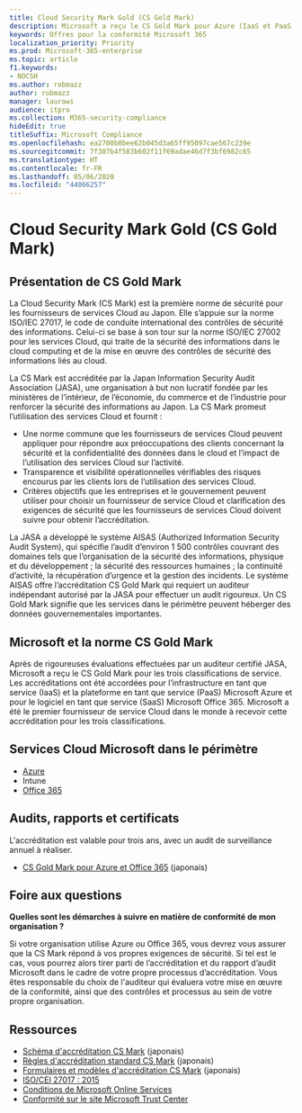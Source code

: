 ```yaml
---
title: Cloud Security Mark Gold (CS Gold Mark)
description: Microsoft a reçu le CS Gold Mark pour Azure (IaaS et PaaS) et Office 365 (SaaS) au Japon.
keywords: Offres pour la conformité Microsoft 365
localization_priority: Priority
ms.prod: Microsoft-365-enterprise
ms.topic: article
f1.keywords:
- NOCSH
ms.author: robmazz
author: robmazz
manager: laurawi
audience: itpro
ms.collection: M365-security-compliance
hideEdit: true
titleSuffix: Microsoft Compliance
ms.openlocfilehash: ea2700b8bee62b045d3a65ff95097cae567c239e
ms.sourcegitcommit: 7f307b4f583b602f11f69adae46d7f3bf6982c65
ms.translationtype: HT
ms.contentlocale: fr-FR
ms.lasthandoff: 05/06/2020
ms.locfileid: "44066257"
---
```

# <a name="cloud-security-mark-gold-cs-gold-mark"></a>Cloud Security Mark Gold (CS Gold Mark)

## <a name="cs-gold-mark-overview"></a>Présentation de CS Gold Mark

La Cloud Security Mark (CS Mark) est la première norme de sécurité pour les fournisseurs de services Cloud au Japon. Elle s’appuie sur la norme ISO/IEC 27017, le code de conduite international des contrôles de sécurité des informations. Celui-ci se base à son tour sur la norme ISO/IEC 27002 pour les services Cloud, qui traite de la sécurité des informations dans le cloud computing et de la mise en œuvre des contrôles de sécurité des informations liés au cloud.

La CS Mark est accréditée par la Japan Information Security Audit Association (JASA), une organisation à but non lucratif fondée par les ministères de l’intérieur, de l’économie, du commerce et de l’industrie pour renforcer la sécurité des informations au Japon. La CS Mark promeut l’utilisation des services Cloud et fournit :

- Une norme commune que les fournisseurs de services Cloud peuvent appliquer pour répondre aux préoccupations des clients concernant la sécurité et la confidentialité des données dans le cloud et l’impact de l’utilisation des services Cloud sur l’activité.
- Transparence et visibilité opérationnelles vérifiables des risques encourus par les clients lors de l’utilisation des services Cloud.
- Critères objectifs que les entreprises et le gouvernement peuvent utiliser pour choisir un fournisseur de service Cloud et clarification des exigences de sécurité que les fournisseurs de services Cloud doivent suivre pour obtenir l’accréditation.

La JASA a développé le système AISAS (Authorized Information Security Audit System), qui spécifie l’audit d’environ 1 500 contrôles couvrant des domaines tels que l’organisation de la sécurité des informations, physique et du développement ; la sécurité des ressources humaines ; la continuité d’activité, la récupération d’urgence et la gestion des incidents. Le système AISAS offre l’accréditation CS Gold Mark qui requiert un auditeur indépendant autorisé par la JASA pour effectuer un audit rigoureux. Un CS Gold Mark signifie que les services dans le périmètre peuvent héberger des données gouvernementales importantes.

## <a name="microsoft-and-cs-gold-mark"></a>Microsoft et la norme CS Gold Mark

Après de rigoureuses évaluations effectuées par un auditeur certifié JASA, Microsoft a reçu le CS Gold Mark pour les trois classifications de service. Les accréditations ont été accordées pour l’infrastructure en tant que service (IaaS) et la plateforme en tant que service (PaaS) Microsoft Azure et pour le logiciel en tant que service (SaaS) Microsoft Office 365. Microsoft a été le premier fournisseur de service Cloud dans le monde à recevoir cette accréditation pour les trois classifications.

## <a name="microsoft-in-scope-cloud-services"></a>Services Cloud Microsoft dans le périmètre

- [Azure](https://aka.ms/AzureCompliance)
- Intune
- [Office 365](https://go.microsoft.com/fwlink/p/?LinkID=2077751)

## <a name="audits-reports-and-certificates"></a>Audits, rapports et certificats

L'accréditation est valable pour trois ans, avec un audit de surveillance annuel à réaliser.

- [CS Gold Mark pour Azure et Office 365](https://jcispa.jasa.jp/cs_mark_co/cs_gold_mark_co/) (japonais)

## <a name="frequently-asked-questions"></a>Foire aux questions

**Quelles sont les démarches à suivre en matière de conformité de mon organisation ?**

Si votre organisation utilise Azure ou Office 365, vous devrez vous assurer que la CS Mark répond à vos propres exigences de sécurité. Si tel est le cas, vous pourrez alors tirer parti de l’accréditation et du rapport d’audit Microsoft dans le cadre de votre propre processus d’accréditation. Vous êtes responsable du choix de l'auditeur qui évaluera votre mise en œuvre de la conformité, ainsi que des contrôles et processus au sein de votre propre organisation.

## <a name="resources"></a>Ressources

- [Schéma d'accréditation CS Mark](https://jcispa.jasa.jp/cloud_security/) (japonais)
- [Règles d'accréditation standard CS Mark](https://jcispa.jasa.jp/cloud_security/jcispa_regulation/) (japonais)
- [Formulaires et modèles d'accréditation CS Mark](https://jcispa.jasa.jp/cloud_security/jcispa_regulation_form/) (japonais)
- [ISO/CEI 27017 : 2015](https://www.iso.org/iso/home/store/catalogue_tc/catalogue_detail.htm?csnumber=43757)
- [Conditions de Microsoft Online Services](https://aka.ms/Online-Services-Terms)
- [Conformité sur le site Microsoft Trust Center](https://www.microsoft.com/trust-center/compliance/compliance-overview)
